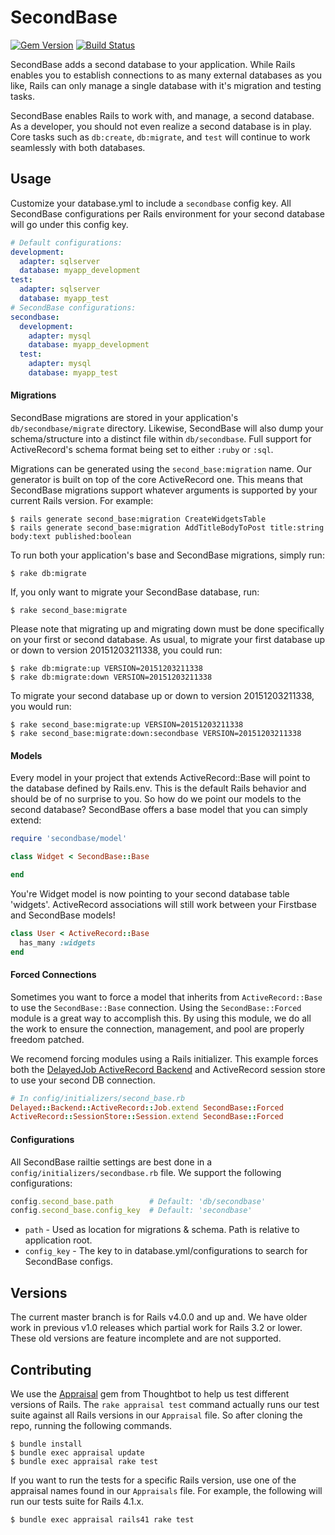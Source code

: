 # SecondBase

[![Gem Version](https://badge.fury.io/rb/secondbase.png)](http://badge.fury.io/rb/secondbase)
[![Build Status](https://secure.travis-ci.org/customink/secondbase.png)](http://travis-ci.org/customink/secondbase)

SecondBase adds a second database to your application. While Rails enables you to establish connections to as many external databases as you like, Rails can only manage a single database with it's migration and testing tasks.

SecondBase enables Rails to work with, and manage, a second database. As a developer, you should not even realize a second database is in play. Core tasks such as `db:create`, `db:migrate`, and `test` will continue to work seamlessly with both databases.


## Usage

Customize your database.yml to include a `secondbase` config key. All SecondBase configurations per Rails environment for your second database will go under this config key.

```yaml
# Default configurations:
development:
  adapter: sqlserver
  database: myapp_development
test:
  adapter: sqlserver
  database: myapp_test
# SecondBase configurations:
secondbase:
  development:
    adapter: mysql
    database: myapp_development
  test:
    adapter: mysql
    database: myapp_test
```

#### Migrations

SecondBase migrations are stored in your application's `db/secondbase/migrate` directory. Likewise, SecondBase will also dump your schema/structure into a distinct file within `db/secondbase`. Full support for ActiveRecord's schema format being set to either `:ruby` or `:sql`.

Migrations can be generated using the `second_base:migration` name. Our generator is built on top of the core ActiveRecord one. This means that SecondBase migrations support whatever arguments is supported by your current Rails version. For example:

```shell
$ rails generate second_base:migration CreateWidgetsTable
$ rails generate second_base:migration AddTitleBodyToPost title:string body:text published:boolean
```

To run both your application's base and SecondBase migrations, simply run:

```shell
$ rake db:migrate
```

If, you only want to migrate your SecondBase database, run:

```shell
$ rake second_base:migrate
```

Please note that migrating up and migrating down must be done specifically on your first or second database. As usual, to migrate your first database up or down to version 20151203211338, you could run:

```shell
$ rake db:migrate:up VERSION=20151203211338
$ rake db:migrate:down VERSION=20151203211338
```

To migrate your second database up or down to version 20151203211338, you would run:

```shell
$ rake second_base:migrate:up VERSION=20151203211338
$ rake second_base:migrate:down:secondbase VERSION=20151203211338
```

#### Models

Every model in your project that extends ActiveRecord::Base will point to the database defined by Rails.env. This is the default Rails behavior and should be of no surprise to you. So how do we point our models to the second database? SecondBase offers a base model that you can simply extend:

```ruby
require 'secondbase/model'

class Widget < SecondBase::Base

end
```

You're Widget model is now pointing to your second database table 'widgets'. ActiveRecord associations will still work between your Firstbase and SecondBase models!

```ruby
class User < ActiveRecord::Base
  has_many :widgets
end
```

#### Forced Connections

Sometimes you want to force a model that inherits from `ActiveRecord::Base` to use the `SecondBase::Base` connection. Using the `SecondBase::Forced` module is a great way to accomplish this. By using this module, we do all the work to ensure the connection, management, and pool are properly freedom patched.

We recomend forcing modules using a Rails initializer. This example forces both the [DelayedJob ActiveRecord Backend](https://github.com/collectiveidea/delayed_job_active_record) and ActiveRecord session store to use your second DB connection.

```ruby
# In config/initializers/second_base.rb
Delayed::Backend::ActiveRecord::Job.extend SecondBase::Forced
ActiveRecord::SessionStore::Session.extend SecondBase::Forced
```

#### Configurations

All SecondBase railtie settings are best done in a `config/initializers/secondbase.rb` file. We support the following configurations:

```ruby
config.second_base.path        # Default: 'db/secondbase'
config.second_base.config_key  # Default: 'secondbase'
```

* `path` - Used as location for migrations & schema. Path is relative to application root.
* `config_key` - The key to in database.yml/configurations to search for SecondBase configs.


## Versions

The current master branch is for Rails v4.0.0 and up and. We have older work in previous v1.0 releases which partial work for Rails 3.2 or lower. These old versions are feature incomplete and are not supported.


## Contributing

We use the [Appraisal](https://github.com/thoughtbot/appraisal) gem from Thoughtbot to help us test different versions of Rails. The `rake appraisal test` command actually runs our test suite against all Rails versions in our `Appraisal` file. So after cloning the repo, running the following commands.

```shell
$ bundle install
$ bundle exec appraisal update
$ bundle exec appraisal rake test
```

If you want to run the tests for a specific Rails version, use one of the appraisal names found in our `Appraisals` file. For example, the following will run our tests suite for Rails 4.1.x.

```shell
$ bundle exec appraisal rails41 rake test
```

